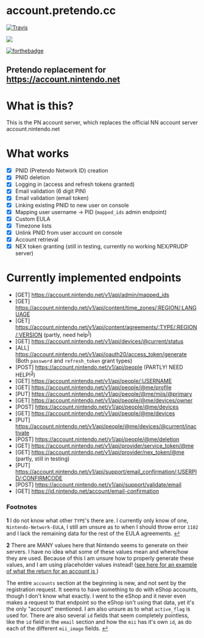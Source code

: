 # account.pretendo.cc

[![Travis](https://travis-ci.org/PretendoNetwork/account.svg?branch=master)](https://travis-ci.org/PretendoNetwork/account)

<p align="left">
    <a href="https://discord.gg/rxekqVJ" target="_blank">
        <img src="https://discordapp.com/api/guilds/408718485913468928/widget.png?style=banner3">
    </a>
</p>

[![forthebadge](http://forthebadge.com/images/badges/built-with-love.svg)](http://forthebadge.com)

## Pretendo replacement for https://account.nintendo.net

# What is this?
This is the PN account server, which replaces the official NN account server account.nintendo.net

# What works
- [x] PNID (Pretendo Network ID) creation
- [x] PNID deletion
- [x] Logging in (access and refresh tokens granted)
- [x] Email validation (6 digit PIN)
- [x] Email validation (email token)
- [x] Linking existing PNID to new user on console
- [x] Mapping user username -> PID (`mapped_ids` admin endpoint)
- [x] Custom EULA
- [x] Timezone lists
- [x] Unlink PNID from user account on console
- [x] Account retrieval
- [x] NEX token granting (still in testing, currently no working NEX/PRUDP server)

# Currently implemented endpoints
- [GET] https://account.nintendo.net/v1/api/admin/mapped_ids
- [GET] https://account.nintendo.net/v1/api/content/time_zones/:REGION/:LANGUAGE
- [GET] https://account.nintendo.net/v1/api/content/agreements/:TYPE/:REGION/:VERSION (partly, need help<sup id="a1">[1](#f1)</sup>)
- [GET] https://account.nintendo.net/v1/api/devices/@current/status
- [ALL] https://account.nintendo.net/v1/api/oauth20/access_token/generate (Both `password` and `refresh_token` grant types)
- [POST] https://account.nintendo.net/v1/api/people (PARTLY! NEED HELP!<sup id="a3">[3](#f3)</sup>)
- [GET] https://account.nintendo.net/v1/api/people/:USERNAME
- [GET] https://account.nintendo.net/v1/api/people/@me/profile
- [PUT] https://account.nintendo.net/v1/api/people/@me/miis/@primary
- [GET] https://account.nintendo.net/v1/api/people/@me/devices/owner
- [POST] https://account.nintendo.net/v1/api/people/@me/devices
- [GET] https://account.nintendo.net/v1/api/people/@me/devices
- [PUT] https://account.nintendo.net/v1/api/people/@me/devices/@current/inactivate
- [POST] https://account.nintendo.net/v1/api/people/@me/deletion
- [GET] https://account.nintendo.net/v1/api/provider/service_token/@me
- [GET] https://account.nintendo.net/v1/api/provider/nex_token/@me (partly, still in testing)
- [PUT] https://account.nintendo.net/v1/api/support/email_confirmation/:USERPID/:CONFIRMCODE
- [POST] https://account.nintendo.net/v1/api/support/validate/email
- [GET] https://id.nintendo.net/account/email-confirmation


### Footnotes

<b id="f1">1</b> I do not know what other `TYPE`'s there are. I currently only know of one, `Nintendo-Network-EULA`, I still am unsure as to when I should throw error `1102` and I lack the remaining data for the rest of the EULA agreements. [↩](#a1)

<b id="f3">2</b> There are MANY values here that Nintendo seems to generate on their servers. I have no idea what some of these values mean and where/how they are used. Because of this I am unsure how to properly generate these values, and I am using placeholder values instead! ([see here for an example of what the return for an account is ](https://github.com/RedDuckss/csms/blob/master/OFFICIAL_SCHEMA.md#grab-profile))

The entire `accounts` section at the beginning is new, and not sent by the registration request. It seems to have something to do with eShop accounts, though I don't know what exactly. I went to the eShop and it never even makes a request to that endpoint so the eShop isn't using that data, yet it's the only "account" mentioned. I am also unsure as to what `active_flag` is used for. There are also several `id` fields that seem completely pointless, like the `id` field in the `email` section and how the `mii` has it's own `id`, as do each of the different `mii_image` fields. [↩](#a3)
